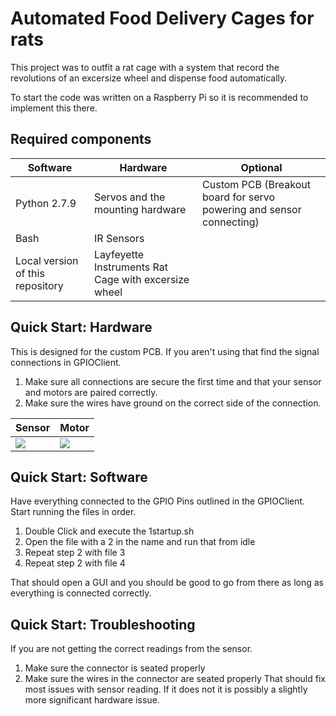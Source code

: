 Automated Food Delivery Cages for rats
=============================
This project was to outfit a rat cage with a system that record the revolutions of an excersize wheel and dispense food automatically.

To start the code was written on a Raspberry Pi so it is recommended to implement this there.

Required components
-----------------------------
| Software | Hardware | Optional |
| -------- | -------- | -------- |
| Python 2.7.9 | Servos and the mounting hardware | Custom PCB (Breakout board for servo powering and sensor connecting) |
| Bash | IR Sensors |     | 
| Local version of this repository | Layfeyette Instruments Rat Cage with excersize wheel |    |

Quick Start: Hardware
-----------------------------
This is designed for the custom PCB. If you aren't using that find the signal connections in GPIOClient.

1. Make sure all connections are secure the first time and that your sensor and motors are paired correctly.
2. Make sure the wires have ground on the correct side of the connection.

| Sensor | Motor |
| ------ | ----- |
| ![](https://lh3.googleusercontent.com/CyHQHp_gyRZi1RiNRQOPvoaEqXWMIcf3Y5qkNMpYhTz1t7dunJgunefS9ZR5Sy2crX_G11bjUQ6Arrk06gCkY1zWmBzbOE7IJ0s2aHbWTmacdgypAAnsK8Kjci7nHH-ZOkPgRSvKSi8z2-8cYtwPG6ulzBYLpeh_DJWwDnOC22vdY79U7Cq5xHupjPmoyvCnnPYBsZbqbfbowdQJeDCmttCz8YaJbWKDtifauzrEB_qR3fJiijd6Z_4RiDIxSw_UbEHVxY0_-5mz7fLW9gHm06Y8YCOt4lb1Q6wYcXWVEs1tGpJVTxGLHT0iXS_22MjsnBf-KX6zPteFCUhGqjDTJJd-E0YMcGFRfB6mMwtSo0D9mOXsw8UdKmctV58I0nzafJQQYp0H4ct6B_qN8jOmjAyjwUA_8_senduNV0uF1aYV0ZjwGH6CTHGAhnfUG1cy3qElLGumQCZkA-X_JaOfRG-juQtO5qyz0oqlohmpSr6jKyv5WcyiEWK-upmfDjXgdpkYTCd7dlIaUEsZtyEFaBYxn-RNfcB4sNUgKurzgw_C6v0hGlywqWGmi6Zq8KJrycRL1pPRUACJaolTlT21oF3_VEdgIfzGH8lclmY=w1133-h637-no) | ![](https://lh3.googleusercontent.com/Nzl6fbfCIcb1eJahO3TojPSWh3duDhu6H8w_7QUi00dGhTMj3SdqI-qrGEeQ3NtUckCVcSzu36bNemTdlLX4u4nEg6ec6EqoxvP7bw1fDg8Ye9A6-NeGsMx6j0Ye1SHq0oS5mdj2mJGCMZJff0u0S2M2GP_WdPJS6qE5zhEjRyZte6aSC8278dQX_2JcoHkUi0vX3W6kXpE2hivBUulwdTq5FayGya9zntbLTVjeJ7K_jYWJ_o56WpldJim1SZO4qbKfOkKJEZmPCu3n7i2k2Y2LrjkSLCmTDJihOLR9EZYgXMRBEp1mCasbTm3fkE42h51Wy5Ap2LuGpAfWOzGJbxz6Jy9UMQrmSok075exfxDfBaz9FsaEvZsGqQb1_0Xml3srxDeApHTNyZ44rSXgiOSXaxcTp2Lm8nYyfX4kk6fBNTjBAe4qnHtPRIVeG5ZyW631NFB3uVSm1jcYQ5_GQq_GKKqHIPUoofvkxBPlwCh7zN4b3Ii-Eyyeiu5jihigQSnaDTuXoDbI1ZZGP-l-hXHsxWl7OWnyEv9nmq7a4AXvUSsshaiRvm_wWRXQKsA-TPds7NtTc4y68nTtzerdRuSIvo3sHiF-9DlOxzI=w1133-h637-no)

Quick Start: Software
-----------------------------
Have everything connected to the GPIO Pins outlined in the GPIOClient.
Start running the files in order.

1. Double Click and execute the 1startup.sh
2. Open the file with a 2 in the name and run that from idle
3. Repeat step 2 with file 3
4. Repeat step 2 with file 4

That should open a GUI and you should be good to go from there as long as everything is connected correctly.

Quick Start: Troubleshooting
-----------------------------
If you are not getting the correct readings from the sensor.
1. Make sure the connector is seated properly
2. Make sure the wires in the connector are seated properly
That should fix most issues with sensor reading. If it does not it is possibly a slightly more significant hardware issue.
